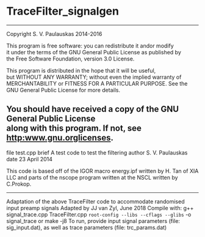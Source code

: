 # TraceFilter_signalgen

 ---------------------------------------------------------------------- 
 Copyright S. V. Paulauskas 2014-2016                                   
                                                                          
 This program is free software: you can redistribute it andor modify  
 it under the terms of the GNU General Public License as published by  
 the Free Software Foundation, version 3.0 License.                    
                                                                          
 This program is distributed in the hope that it will be useful,       
 but WITHOUT ANY WARRANTY; without even the implied warranty of        
 MERCHANTABILITY or FITNESS FOR A PARTICULAR PURPOSE.  See the         
 GNU General Public License for more details.                          
                                                                          
 You should have received a copy of the GNU General Public License     
 along with this program.  If not, see <http:www.gnu.orglicenses>. 
 ---------------------------------------------------------------------- 

 file test.cpp
 brief A test code to test the filtering
 author S. V. Paulauskas
 date 23 April 2014
 
 This code is based off of the IGOR macro energy.ipf
 written by H. Tan of XIA LLC and parts of the nscope
 program written at the NSCL written by C.Prokop.
 
 ---------------------------------------------------------------------- 
 Adaptation of the above TraceFilter code to accommodate randomised input preamp signals
 Adapted by JJ van Zyl, June 2018
 Compile with:
 g++ signal_trace.cpp TraceFilter.cpp `root-config --libs --cflags --glibs` -o signal_trace
 or
 make -j8
 To run, provide input signal parameters (file: sig_input.dat), as well as trace parameters  (file: trc_params.dat) 

